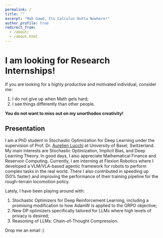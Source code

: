 ```yaml
---
permalink: /
title: ""
excerpt: "Mah Gawd, Ito Calculus Outta Nowhere!"
author_profile: true
redirect_from: 
  - /about/
  - /about.html
---
```


# I am looking for Research Internships!

If you are looking for a highly productive and motivated individual, consider me:

1. I do not give up when Math gets hard;
2. I see things differently than other people.

**You do not want to miss out on my unorthodox creativity!**

## Presentation
I am a PhD student in Stochastic Optimization for Deep Learning under the supervision of Prof. Dr. [Aurelien Lucchi](https://omls.dmi.unibas.ch/en/persons/aurelien-lucchi/) at University of Basel, Switzerland.
My main interests are Stochastic Optimization, Implicit Bias, and Deep Learning Theory. In good days, I also appreciate Mathematical Finance and Reservoir Computing.
Currently, I am interning at Flexion Robotics where I developed a VLM/VLA-based agentic framework for robots to perform complex tasks in the real world.
There I also contributed in speeding up (50% faster) and improving the performance of their training pipeline for the rough-terrain locomotion policy.

Lately, I have been playing around with:

1. Stochastic Optimizers for Deep Reinforcement Learning, including a promising modification to how AdamW is applied to the GRPO objective;
2. New DP optimizers specifically tailored for LLMs where high levels of privacy is desired;
3. Reasoning of LLMs: Chain-of-Thought Compression.


Drop me an email :)